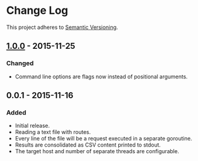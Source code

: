 # Change Log

This project adheres to [Semantic Versioning](http://semver.org/).


## [1.0.0] - 2015-11-25

### Changed
- Command line options are flags now instead of positional arguments.


## 0.0.1 - 2015-11-16

### Added
- Initial release.
- Reading a text file with routes.
- Every line of the file will be a request executed in a separate goroutine.
- Results are consolidated as CSV content printed to stdout.
- The target host and number of separate threads are configurable.


[Unreleased]: https://github.com/christophgockel/goony/compare/1.0.0...HEAD
[1.0.0]: https://github.com/christophgockel/goony/compare/0.0.1...1.0.0


